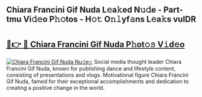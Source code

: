 ## Chiara Francini Gif Nuda L𝚎a𝚔ed N𝚞𝚍e - Part-tmu Vi𝚍𝚎o P𝚑𝚘tos - H𝚘𝚝 O𝚗𝚕yf𝚊ns L𝚎a𝚔s vuIDR

# <h2><a href="http://kf4fr4f.oniu.top/?m=Chiara+Francini+Gif+Nuda">🔗👉 🔴 Chiara Francini Gif Nuda P𝚑ot𝚘𝚜 V𝚒d𝚎o</a></h2>

[![Chiara Francini Gif Nuda Nu𝚍e𝚜](https://i.imgur.com/0qMVB7G.gif)](http://kf4fr4f.oniu.top/?m=Chiara+Francini+Gif+Nuda)
Social media thought leader Chiara Francini Gif Nuda, known for publishing dance and lifestyle content, consisting of presentations and vlogs. Motivational figure Chiara Francini Gif Nuda, famed for their exceptional accomplishments and dedication to creating a positive change in the world.  
